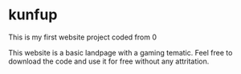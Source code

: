 # kunfup
This is my first website project coded from 0

This website is a basic landpage with a gaming tematic.
Feel free to download the code and use it for free without any attritation.

